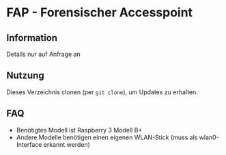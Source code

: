 # FAP - Forensischer Accesspoint

## Information
Details nur auf Anfrage an 


## Nutzung
Dieses Verzeichnis clonen (per `git clone`), um Updates zu erhalten.

## FAQ
- Benötigtes Modell ist Raspberry 3 Modell B+
- Andere Modelle benötigen einen eigenen WLAN-Stick (muss als wlan0-Interface erkannt werden)

